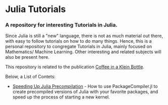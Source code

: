 # Julia Tutorials
### A repository for interesting Tutorials in Julia.
Since Julia is still a "new" language, there is not as much material
out there, with easy to follow tutorials on how to do many things. Hence,
this is a personal repository to congregate Tutorials in Julia, mainly
focused on Mathematics/ Machine Learning. Other interesting and related
subjects will also be present here.

This repository is related to the publication [Coffee in a Klein Bottle](https://medium.com/coffee-in-a-klein-bottle).

Below, a List of Contets:
* [Speeding Up Julia Precompilation](https://github.com/davibarreira/Julia_Tutorials/tree/main/Speeding_up_Julia_Precompilation) - How to use PackageCompiler.jl
to create precompiled versions of Julia with your favorite packages, and speed up the process of starting a new kernel.
